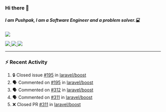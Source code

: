 ### Hi there 👋

##### I am Pushpak, I am a Software Engineer and a problem solver.💻

<a href='https://twitter.com/pushpak1300'><a href="https://pushpak1300.me/" target="_blank">
  <img src="https://img.shields.io/badge/website-%23E34F26.svg?&style=for-the-badge" />
</a> 
 
 <a href="https://twitter.com/pushpak1300" target="_blank">
  <img src="https://img.shields.io/badge/twitter-%231DA1F2.svg?&style=for-the-badge&logo=twitter&logoColor=white" />
</a> 

<a href="https://www.linkedin.com/in/pushpak-c-286b17b1/" target="_blank">
  <img src="https://img.shields.io/badge/linkedin-%230077B5.svg?&style=for-the-badge&logo=linkedin&logoColor=white" />
</a> 

<a href="https://dev.to/pushpak1300/" target="_blank">
  <img src="http://img.shields.io/badge/dev.to-gray?style=for-the-badge&logo=dev.to&?logoColor=white?logoWidth=100?label=" />
</a> 


</p>

---

### ⚡ Recent Activity

<!--START_SECTION:activity-->
1. 🔒 Closed issue [#195](https://github.com/laravel/boost/issues/195) in [laravel/boost](https://github.com/laravel/boost)
2. 🗣 Commented on [#195](https://github.com/laravel/boost/issues/195#issuecomment-3435907706) in [laravel/boost](https://github.com/laravel/boost)
3. 🗣 Commented on [#312](https://github.com/laravel/boost/pull/312#issuecomment-3435686178) in [laravel/boost](https://github.com/laravel/boost)
4. 🗣 Commented on [#311](https://github.com/laravel/boost/pull/311#issuecomment-3435663290) in [laravel/boost](https://github.com/laravel/boost)
5. ❌ Closed PR [#311](undefined) in [laravel/boost](https://github.com/laravel/boost)
<!--END_SECTION:activity-->
